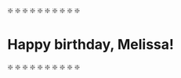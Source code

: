 :sparkle: :sparkle: :sparkle: :sparkle: :sparkle: :sparkle: :sparkle: :sparkle: :sparkle: :sparkle:

# Happy birthday, Melissa!

:sparkle: :sparkle: :sparkle: :sparkle: :sparkle: :sparkle: :sparkle: :sparkle: :sparkle: :sparkle:
